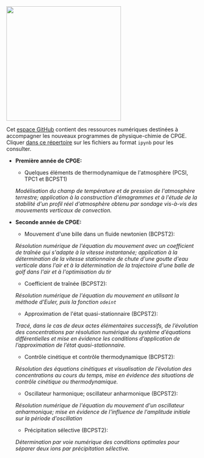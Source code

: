 <img src="https://user-images.githubusercontent.com/109895707/180656875-56e0673c-6106-4743-baaf-152b13083c69.jpg" width="300"/>

Cet [espace GitHub](https://github.com/fvandenbrouck/fvandenbrouck.github.io) contient des ressources numériques destinées à accompagner les nouveaux programmes de physique-chimie de CPGE. Cliquer [dans ce répertoire](https://github.com/fvandenbrouck/fvandenbrouck.github.io) sur les fichiers au format `ipynb` pour les consulter.

- **Première année de CPGE:**
  - Quelques éléments de thermodynamique de l'atmosphère (PCSI, TPC1 et BCPST1)

  *Modélisation du champ de température et de pression de l'atmosphère terrestre; application à la construction d'émagrammes et à l'étude de la stabilité d'un profil réel d'atmosphère obtenu par sondage vis-à-vis des mouvements verticaux de convection.*
  
- **Seconde année de CPGE:**
  - Mouvement d'une bille dans un fluide newtonien (BCPST2):
  
  *Résolution numérique de l'équation du mouvement avec un coefficient de traînée qui s'adapte à la vitesse instantanée; application à la détermination de la vitesse stationnaire de chute d'une goutte d'eau verticale dans l'air et à la détermination de la trajectoire d'une balle de golf dans l'air et à l'optimisation du tir*
  - Coefficient de traînée (BCPST2):
  
  *Résolution numérique de l'équation du mouvement en utilisant la méthode d'Euler, puis la fonction `odeint`*
  - Approximation de l'état quasi-stationnaire (BCPST2):
  
  *Tracé, dans le cas de deux actes élémentaires successifs, de l’évolution des concentrations par résolution numérique du système d’équations différentielles et mise en évidence les conditions d’application de l’approximation de l’état quasi-stationnaire.*
  - Contrôle cinétique et contrôle thermodynamique (BCPST2):
  
  *Résolution des équations cinétiques et visualisation de l’évolution des concentrations au cours du temps, mise en évidence des situations de contrôle cinétique ou thermodynamique.*
  - Oscillateur harmonique; oscillateur anharmonique (BCPST2):
  
  *Résolution numérique de l'équation du mouvement d'un oscillateur anharmonique; mise en évidence de l'influence de l'amplitude initiale sur la période d'oscillation*
  - Précipitation sélective (BCPST2):
  
  *Détermination par voie numérique des conditions optimales pour séparer deux ions par précipitation sélective.*
